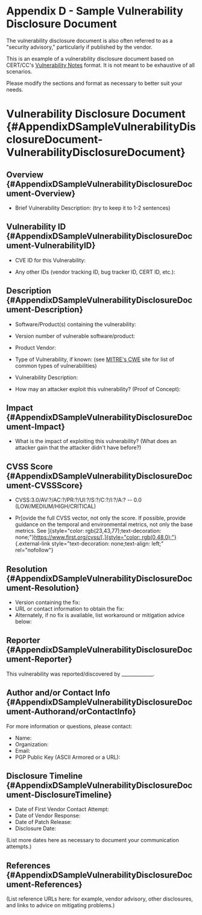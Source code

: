 # Appendix D - Sample Vulnerability Disclosure Document 

The vulnerability disclosure document is also often referred to as a
"security advisory," particularly if published by the vendor.

This is an example of a vulnerability disclosure document based on
CERT/CC's [Vulnerability
Notes](https://www.kb.cert.org/vuls/) format. It is not meant to be exhaustive of all
scenarios.

Please modify the sections and format as necessary to better suit your
needs.

# Vulnerability Disclosure Document {#AppendixDSampleVulnerabilityDisclosureDocument-VulnerabilityDisclosureDocument}

## Overview {#AppendixDSampleVulnerabilityDisclosureDocument-Overview}

-   Brief Vulnerability Description: (try to keep it to 1-2 sentences)

## Vulnerability ID {#AppendixDSampleVulnerabilityDisclosureDocument-VulnerabilityID}

-   CVE ID for this Vulnerability:

-   Any other IDs (vendor tracking ID, bug tracker ID, CERT ID, etc.):

## Description {#AppendixDSampleVulnerabilityDisclosureDocument-Description}

-   Software/Product(s) containing the vulnerability:

-   Version number of vulnerable software/product:

-   Product Vendor:

-   Type of Vulnerability, if known: (see [MITRE's
    CWE](https://cwe.mitre.org/) site for
    list of common types of vulnerabilities)

-   Vulnerability Description:

-   How may an attacker exploit this vulnerability? (Proof of Concept):

## Impact {#AppendixDSampleVulnerabilityDisclosureDocument-Impact}

-   What is the impact of exploiting this vulnerability? (What does an
    attacker gain that the attacker didn't have before?)

## CVSS Score {#AppendixDSampleVulnerabilityDisclosureDocument-CVSSScore}

-   CVSS:3.0/AV:?/AC:?/PR:?/UI:?/S:?/C:?/I:?/A:? -- 0.0
    (LOW/MEDIUM/HIGH/CRITICAL)

-   Pr[ovide the full CVSS vector, not only the score. If possible,
    provide guidance on the temporal and environmental metrics, not only
    the base metrics. See
    ]{style="color: rgb(23,43,77);text-decoration: none;"}[https://www.first.org/cvss/[.]{style="color: rgb(0,48,0);"}](https://www.first.org/cvss/){.external-link
    style="text-decoration: none;text-align: left;" rel="nofollow"}

## Resolution {#AppendixDSampleVulnerabilityDisclosureDocument-Resolution}

-   Version containing the fix:
-   URL or contact information to obtain the fix:
-   Alternately, if no fix is available, list workaround or mitigation
    advice below:

## Reporter {#AppendixDSampleVulnerabilityDisclosureDocument-Reporter}

This vulnerability was reported/discovered by
\_\_\_\_\_\_\_\_\_\_\_\_\_.

## Author and/or Contact Info {#AppendixDSampleVulnerabilityDisclosureDocument-Authorand/orContactInfo}

For more information or questions, please contact:

-   Name:
-   Organization:
-   Email:
-   PGP Public Key (ASCII Armored or a URL):

## Disclosure Timeline {#AppendixDSampleVulnerabilityDisclosureDocument-DisclosureTimeline}

-   Date of First Vendor Contact Attempt:
-   Date of Vendor Response:
-   Date of Patch Release:
-   Disclosure Date:

(List more dates here as necessary to document your communication
attempts.)






## References {#AppendixDSampleVulnerabilityDisclosureDocument-References}

(List reference URLs here: for example, vendor advisory, other
disclosures, and links to advice on mitigating problems.)

